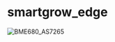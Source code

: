 # smartgrow_edge
![BME680_AS7265](https://github.com/Juanmorales177809/smartgrow_edge/assets/125296808/e8e48ec7-2219-4ce7-aac3-6ed22500434e)
